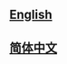 ## <a href='https://mindcv-ai.readthedocs.io/en/latest/'>English</a>

## <a href='https://mindcv-ai.readthedocs.io/zh_CN/latest/'>简体中文</a>
